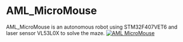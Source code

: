 # AML_MicroMouse
AML_MicroMouse is an autonomous robot using STM32F407VET6 and laser sensor VL53L0X to solve the maze.
[![AML MicroMouse](https://img.youtube.com/vi/<a5xwwyJaq_M>/default.jpg)](https://www.youtube.com/watch?v=a5xwwyJaq_M")
